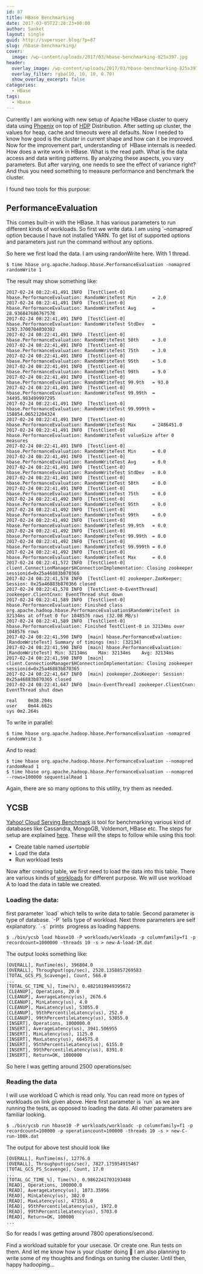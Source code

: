 ```yaml
---
id: 87
title: HBase Benchmarking
date: 2017-03-05T22:28:23+00:00
author: Sanket
layout: single
guid: http://superuser.blog/?p=87
slug: /hbase-benchmarking/
cover:
  image: /wp-content/uploads/2017/03/hbase-benchmarking-825x397.jpg 
header:
  overlay_image: /wp-content/uploads/2017/03/hbase-benchmarking-825x397.jpg
  overlay_filter: rgba(10, 10, 10, 0.70)
  show_overlay_excerpt: false
categories:
  - HBase
tags:
  - Hbase
---
```

Currently I am working with new setup of Apache HBase cluster to query data using [Phoenix](https://phoenix.apache.org/) on top of [HDP](https://hortonworks.com/products/data-center/hdp/) Distribution. After setting up cluster, the values for heap, cache and timeouts were all defaults. Now I needed to know how good is the cluster in current shape and how can it be improved.
Now for the improvement part, understanding of  HBase internals is needed. How does a write work in HBase. What is the read path. What is the data access and data writing patterns. By analyzing these aspects, you vary parameters. But after varying, one needs to see the effect of variance right? And thus you need something to measure performance and benchmark the cluster.

I found two tools for this purpose:

## PerformanceEvaluation

This comes built-in with the HBase. It has various parameters to run different kinds of workloads. So first we write data. I am using \`&#8211;nomapred\` option because I have not installed YARN. To get list of supported options and parameters just run the command without any options.

So here we first load the data. I am using randonWrite here. With 1 thread.

```shell
$ time hbase org.apache.hadoop.hbase.PerformanceEvaluation -nomapred randomWrite 1
```

The result may show something like:

```
2017-02-24 08:22:41,491 INFO  [TestClient-0] hbase.PerformanceEvaluation: RandomWriteTest Min      = 2.0
2017-02-24 08:22:41,491 INFO  [TestClient-0] hbase.PerformanceEvaluation: RandomWriteTest Avg      = 28.936847686767578
2017-02-24 08:22:41,491 INFO  [TestClient-0] hbase.PerformanceEvaluation: RandomWriteTest StdDev   = 3293.3700704030302
2017-02-24 08:22:41,491 INFO  [TestClient-0] hbase.PerformanceEvaluation: RandomWriteTest 50th     = 3.0
2017-02-24 08:22:41,491 INFO  [TestClient-0] hbase.PerformanceEvaluation: RandomWriteTest 75th     = 3.0
2017-02-24 08:22:41,491 INFO  [TestClient-0] hbase.PerformanceEvaluation: RandomWriteTest 95th     = 5.0
2017-02-24 08:22:41,491 INFO  [TestClient-0] hbase.PerformanceEvaluation: RandomWriteTest 99th     = 9.0
2017-02-24 08:22:41,491 INFO  [TestClient-0] hbase.PerformanceEvaluation: RandomWriteTest 99.9th   = 93.0
2017-02-24 08:22:41,491 INFO  [TestClient-0] hbase.PerformanceEvaluation: RandomWriteTest 99.99th  = 34495.983499997295
2017-02-24 08:22:41,491 INFO  [TestClient-0] hbase.PerformanceEvaluation: RandomWriteTest 99.999th = 158854.06521204324
2017-02-24 08:22:41,491 INFO  [TestClient-0] hbase.PerformanceEvaluation: RandomWriteTest Max      = 2486451.0
2017-02-24 08:22:41,491 INFO  [TestClient-0] hbase.PerformanceEvaluation: RandomWriteTest valueSize after 0 measures
2017-02-24 08:22:41,491 INFO  [TestClient-0] hbase.PerformanceEvaluation: RandomWriteTest Min      = 0.0
2017-02-24 08:22:41,491 INFO  [TestClient-0] hbase.PerformanceEvaluation: RandomWriteTest Avg      = 0.0
2017-02-24 08:22:41,491 INFO  [TestClient-0] hbase.PerformanceEvaluation: RandomWriteTest StdDev   = 0.0
2017-02-24 08:22:41,491 INFO  [TestClient-0] hbase.PerformanceEvaluation: RandomWriteTest 50th     = 0.0
2017-02-24 08:22:41,491 INFO  [TestClient-0] hbase.PerformanceEvaluation: RandomWriteTest 75th     = 0.0
2017-02-24 08:22:41,492 INFO  [TestClient-0] hbase.PerformanceEvaluation: RandomWriteTest 95th     = 0.0
2017-02-24 08:22:41,492 INFO  [TestClient-0] hbase.PerformanceEvaluation: RandomWriteTest 99th     = 0.0
2017-02-24 08:22:41,492 INFO  [TestClient-0] hbase.PerformanceEvaluation: RandomWriteTest 99.9th   = 0.0
2017-02-24 08:22:41,492 INFO  [TestClient-0] hbase.PerformanceEvaluation: RandomWriteTest 99.99th  = 0.0
2017-02-24 08:22:41,492 INFO  [TestClient-0] hbase.PerformanceEvaluation: RandomWriteTest 99.999th = 0.0
2017-02-24 08:22:41,492 INFO  [TestClient-0] hbase.PerformanceEvaluation: RandomWriteTest Max      = 0.0
2017-02-24 08:22:41,572 INFO  [TestClient-0] client.ConnectionManager$HConnectionImplementation: Closing zookeeper sessionid=0x25a46883b870366
2017-02-24 08:22:41,578 INFO  [TestClient-0] zookeeper.ZooKeeper: Session: 0x25a46883b870366 closed
2017-02-24 08:22:41,578 INFO  [TestClient-0-EventThread] zookeeper.ClientCnxn: EventThread shut down
2017-02-24 08:22:41,589 INFO  [TestClient-0] hbase.PerformanceEvaluation: Finished class org.apache.hadoop.hbase.PerformanceEvaluation$RandomWriteTest in 32134ms at offset 0 for 1048576 rows (32.08 MB/s)
2017-02-24 08:22:41,589 INFO  [TestClient-0] hbase.PerformanceEvaluation: Finished TestClient-0 in 32134ms over 1048576 rows
2017-02-24 08:22:41,590 INFO  [main] hbase.PerformanceEvaluation: [RandomWriteTest] Summary of timings (ms): [32134]
2017-02-24 08:22:41,590 INFO  [main] hbase.PerformanceEvaluation: [RandomWriteTest]	Min: 32134ms	Max: 32134ms	Avg: 32134ms
2017-02-24 08:22:41,590 INFO  [main] client.ConnectionManager$HConnectionImplementation: Closing zookeeper sessionid=0x25a46883b870365
2017-02-24 08:22:41,647 INFO  [main] zookeeper.ZooKeeper: Session: 0x25a46883b870365 closed
2017-02-24 08:22:41,647 INFO  [main-EventThread] zookeeper.ClientCnxn: EventThread shut down

real	0m38.204s
user	0m44.662s
sys	0m2.264s
```

To write in parallel:

```shell
$ time hbase org.apache.hadoop.hbase.PerformanceEvaluation -nomapred randomWrite 3
```

And to read:

```shell
$ time hbase org.apache.hadoop.hbase.PerformanceEvaluation --nomapred randomRead 1 
$ time hbase org.apache.hadoop.hbase.PerformanceEvaluation --nomapred --rows=100000 sequentialRead 1
```

Again, there are so many options to this utility, try them as needed.

## YCSB

<a href="//github.com/brianfrankcooper/YCSB" target="_blank" rel="noopener noreferrer">Yahoo! Cloud Serving Benchmark</a> is tool for benchmarking various kind of databases like Cassandra, MongoGB, Voldemort, HBase etc. The steps for setup are explained <a href="//github.com/brianfrankcooper/YCSB/wiki/Getting-Started" target="_blank" rel="noopener noreferrer">here</a>. These will the steps to follow while using this tool:

  * Create table named _usertable_
  * Load the data
  * Run workload tests

Now after creating table, we first need to load the data into this table. There are various kinds of <a href="//github.com/brianfrankcooper/YCSB/wiki/Core-Workloads" target="_blank" rel="noopener noreferrer">workloads</a> for different purpose. We will use workload A to load the data in table we created.

### Loading the data:

first parameter \`load\` which tells to write data to table. Second parameter is type of database. \`-P\` tells type of workload. Next three parameters are self explanatory. \``` -s` `` prints  progress as loading happens.

```shell
$ ./bin/ycsb load hbase10 -P workloads/workloada -p columnfamily=f1 -p recordcount=1000000 -threads 10 -s > new-A-load-1M.dat
```

The output looks something like:

```
[OVERALL], RunTime(ms), 396804.0
[OVERALL], Throughput(ops/sec), 2520.1358857269583
[TOTAL_GCS_PS_Scavenge], Count, 566.0
...
[TOTAL_GC_TIME_%], Time(%), 0.4821019949395672
[CLEANUP], Operations, 20.0
[CLEANUP], AverageLatency(us), 2676.6
[CLEANUP], MinLatency(us), 4.0
[CLEANUP], MaxLatency(us), 53055.0
[CLEANUP], 95thPercentileLatency(us), 252.0
[CLEANUP], 99thPercentileLatency(us), 53055.0
[INSERT], Operations, 1000000.0
[INSERT], AverageLatency(us), 3941.506955
[INSERT], MinLatency(us), 1125.0
[INSERT], MaxLatency(us), 664575.0
[INSERT], 95thPercentileLatency(us), 6155.0
[INSERT], 99thPercentileLatency(us), 8391.0
[INSERT], Return=OK, 1000000
```

So here I was getting around 2500 operations/sec

### Reading the data

I will use workload C which is read only. You can read more on types of workloads on link given above. Here first parameter is \`run\` as we are running the tests, as opposed to loading the data. All other parameters are familiar looking.

```shell
$ ./bin/ycsb run hbase10 -P workloads/workloadc -p columnfamily=f1 -p recordcount=100000 -p operationcount=100000 -threads 10 -s > new-C-run-100k.dat
```

The output for above test should look like

```
[OVERALL], RunTime(ms), 12776.0
[OVERALL], Throughput(ops/sec), 7827.175954915467
[TOTAL_GCS_PS_Scavenge], Count, 17.0
...
[TOTAL_GC_TIME_%], Time(%), 0.9862241703193488
[READ], Operations, 100000.0
[READ], AverageLatency(us), 1073.35956
[READ], MinLatency(us), 302.0
[READ], MaxLatency(us), 471551.0
[READ], 95thPercentileLatency(us), 1972.0
[READ], 99thPercentileLatency(us), 5703.0
[READ], Return=OK, 100000
...
```

So for reads I was getting around 7800 operations/second.

Find a workload suitable for your usecase. Or create one. Run tests on them. And let me know how is your cluster doing 🙂 I am also planning to write some of my thoughts and findings on tuning the cluster. Until then, happy hadooping...